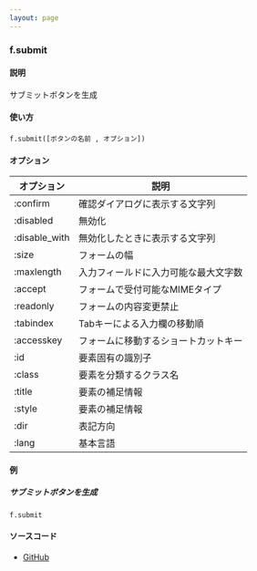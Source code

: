 ```yaml
---
layout: page
---
```

### f.submit
#### 説明
サブミットボタンを生成

#### 使い方
    f.submit([ボタンの名前 , オプション])

#### オプション

オプション         | 説明
------------- | -------------------
:confirm      | 確認ダイアログに表示する文字列
:disabled     | 無効化
:disable_with | 無効化したときに表示する文字列
:size         | フォームの幅
:maxlength    | 入力フィールドに入力可能な最大文字数
:accept       | フォームで受付可能なMIMEタイプ
:readonly     | フォームの内容変更禁止
:tabindex     | Tabキーによる入力欄の移動順
:accesskey    | フォームに移動するショートカットキー
:id           | 要素固有の識別子
:class        | 要素を分類するクラス名
:title        | 要素の補足情報
:style        | 要素の補足情報
:dir          | 表記方向
:lang         | 基本言語

#### 例
##### サブミットボタンを生成
    f.submit

#### ソースコード
* [GitHub](https://github.com/rails/rails/blob/f33d52c95217212cbacc8d5e44b5a8e3cdc6f5b3/actionview/lib/action_view/helpers/form_helper.rb#L2427)